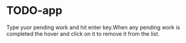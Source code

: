 # TODO-app
Type yuor pending work and hit enter key.When any pending work is completed the hover and click on it to remove it from the list.
